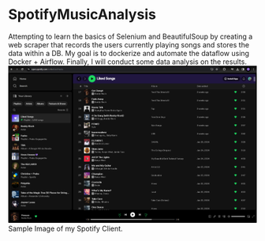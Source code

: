 # SpotifyMusicAnalysis
Attempting to learn the basics of Selenium and BeautifulSoup by creating a web scraper that records the users currently playing songs and stores the data within a DB. 
My goal is to dockerize and automate the dataflow using Docker + Airflow. 
Finally, I will conduct some data analysis on the results.
![alt text](https://github.com/blackf8/SpotifyMusicAnalytics/blob/main/Spotify.png?raw=true)
Sample Image of my Spotify Client.
